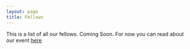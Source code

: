 ```yaml
---
layout: page
title: Fellows
---
```

This is a list of all our fellows. Coming Soon. For now you can read about our event [here](files/NullspaceFundKickoffEvent.pdf)
